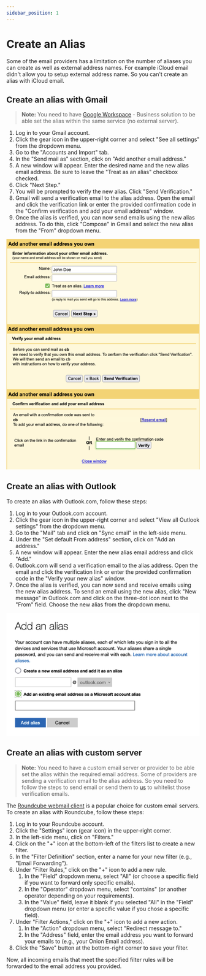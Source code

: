```yaml
---
sidebar_position: 1
---
```


# Create an Alias

Some of the email providers has a limitation on the number of aliases you can create as well as external address names. For example iCloud email didn't allow you to setup external address name. So you can't create an alias with iCloud email.

## Create an alias with Gmail

> **Note:** You need to have [Google Workspace](https://workspace.google.com/) - Business solution to be able set the alias within the same service (no external server).

1. Log in to your Gmail account.
1. Click the gear icon in the upper-right corner and select "See all settings" from the dropdown menu.
1. Go to the "Accounts and Import" tab.
1. In the "Send mail as" section, click on "Add another email address."
1. A new window will appear. Enter the desired name and the new alias email address. Be sure to leave the "Treat as an alias" checkbox checked.
1. Click "Next Step."
1. You will be prompted to verify the new alias. Click "Send Verification."
1. Gmail will send a verification email to the alias address. Open the email and click the verification link or enter the provided confirmation code in the "Confirm verification and add your email address" window.
1. Once the alias is verified, you can now send emails using the new alias address. To do this, click "Compose" in Gmail and select the new alias from the "From" dropdown menu.

![Gmail Alias](./img/alias-gmail.png)

## Create an alias with Outlook

To create an alias with Outlook.com, follow these steps:

1. Log in to your Outlook.com account.
1. Click the gear icon in the upper-right corner and select "View all Outlook settings" from the dropdown menu.
1. Go to the "Mail" tab and click on "Sync email" in the left-side menu.
1. Under the "Set default From address" section, click on "Add an address."
1. A new window will appear. Enter the new alias email address and click "Add."
1. Outlook.com will send a verification email to the alias address. Open the email and click the verification link or enter the provided confirmation code in the "Verify your new alias" window.
1. Once the alias is verified, you can now send and receive emails using the new alias address. To send an email using the new alias, click "New message" in Outlook.com and click on the three-dot icon next to the "From" field. Choose the new alias from the dropdown menu.

![Outlook Alias](./img/alias-outlook.png)

## Create an alias with custom server

> **Note:** You need to have a custom email server or provider to be able set the alias within the required email address. Some of providers are sending a verification email to the alias address. So you need to follow the steps to send email or send them to [us](mailto:contact@onion.email?key=https%3A%2F%2Fkeys.openpgp.org%2Fvks%2Fv1%2Fby-fingerprint%2FF670A2D3626AB878A46D7AA8879FF4E05B438A11) to whitelist those verification emails.

The [Roundcube webmail client](https://roundcube.net/) is a popular choice for custom email servers. To create an alias with Roundcube, follow these steps:

1. Log in to your Roundcube account.
1. Click the "Settings" icon (gear icon) in the upper-right corner.
1. In the left-side menu, click on "Filters."
1. Click on the "+" icon at the bottom-left of the filters list to create a new filter.
1. In the "Filter Definition" section, enter a name for your new filter (e.g., "Email Forwarding").
1. Under "Filter Rules," click on the "+" icon to add a new rule.
    1. In the "Field" dropdown menu, select "All" (or choose a specific field if you want to forward only specific emails).
    1. In the "Operator" dropdown menu, select "contains" (or another operator depending on your requirements).
    1. In the "Value" field, leave it blank if you selected "All" in the "Field" dropdown menu (or enter a specific value if you chose a specific field).
1. Under "Filter Actions," click on the "+" icon to add a new action.
    1. In the "Action" dropdown menu, select "Redirect message to."
    1. In the "Address" field, enter the email address you want to forward your emails to (e.g., your Onion Email address).
1. Click the "Save" button at the bottom-right corner to save your filter.

Now, all incoming emails that meet the specified filter rules will be forwarded to the email address you provided.
